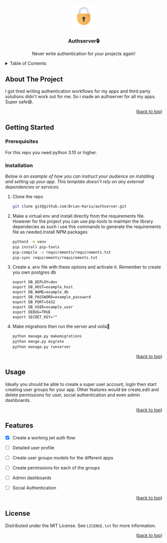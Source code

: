 <a name="readme-top"></a>

<br />
<div align="center">
  <a">
    <img src="src/assets/padlock.png" alt="Logo" width="80" height="80">
  </a>

  <h3 align="center">Authserver🔒</h3>

  <p align="center">
    Never write authentication for your projects again!
  </p>
</div>

<details>
  <summary>Table of Contents</summary>
  <ol>
    <li>
      <a href="#about-the-project">About The Project</a>
    </li>
    <li>
      <a href="#getting-started">Getting Started</a>
      <ul>
        <li><a href="#prerequisites">Prerequisites</a></li>
        <li><a href="#installation">Installation</a></li>
      </ul>
    </li>
    <li><a href="#usage">Usage</a></li>
    <li><a href="#roadmap">Roadmap</a></li>
    <li><a href="#license">License</a></li>
  </ol>
</details>

## About The Project

I got tired writing authentication workflows for my apps and third party solutions didn't work out for me. So i made
an authserver for all my apps. Super safe😅.

<p align="right">(<a href="#readme-top">back to top</a>)</p>

## Getting Started
### Prerequisites
For this repo you need python 3.10 or higher.

### Installation

_Below is an example of how you can instruct your audience on installing and setting up your app. This template doesn't rely on any external dependencies or services._

1. Clone the repo

   ```sh
   git clone git@github.com:Brian-Kariu/authserver.git
   ```

2. Make a virtual env and install directly from the requirements file. However for the project you can use pip-tools
to maintain the library dependecies as such i use this commands to generate the requirements file as needed.Install NPM packages

    ```sh
    python3 -m venv
    pip install pip-tools
    pip-compile -o requirements/requirements.txt
    pip-sync requirements/requirements.txt
    ```

3. Create a .env file with these options and activate it. Remember to create you own postgres db

    ```
    export DB_DEPLOY=dev
    export DB_HOST=example_host
    export DB_NAME=example_db
    export DB_PASSWORD=example_password
    export DB_PORT=5432
    export DB_USER=example_user
    export DEBUG=TRUE
    export SECRET_KEY=""
    ```

4. Make migrations then run the server and voila💃

    ```sh
    python manage.py makemigrations
    python mange.py migrate
    python manage.py runserver
    ```

<p align="right">(<a href="#readme-top">back to top</a>)</p>

## Usage
Ideally you should be able to create a super user account, login then start creating user groups for your app. Other
features would be create,edit and delete permissions for user, social authentication and even admin dashboards.

<p align="right">(<a href="#readme-top">back to top</a>)</p>


## Features
- [x] Create a working jwt auth flow
- [ ] Detailed user profile
- [ ] Create user groups models for the different apps
- [ ] Create permissions for each of the groups
- [ ] Admin dashboards
- [ ] Social Authentication


<p align="right">(<a href="#readme-top">back to top</a>)</p>

## License

Distributed under the MIT License. See `LICENSE.txt` for more information.

<p align="right">(<a href="#readme-top">back to top</a>)</p>
